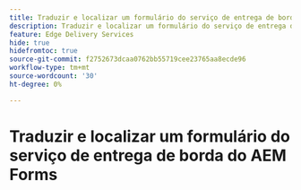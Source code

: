 ```yaml
---
title: Traduzir e localizar um formulário do serviço de entrega de borda do AEM Forms
description: Traduzir e localizar um formulário do serviço de entrega de borda do AEM Forms
feature: Edge Delivery Services
hide: true
hidefromtoc: true
source-git-commit: f2752673dcaa0762bb55719cee23765aa8ecde96
workflow-type: tm+mt
source-wordcount: '30'
ht-degree: 0%

---
```



# Traduzir e localizar um formulário do serviço de entrega de borda do AEM Forms

